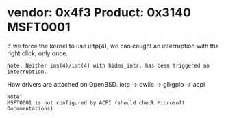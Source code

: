 # vendor: 0x4f3 Product: 0x3140 MSFT0001

If we force the kernel to use ietp(4),
we can caught an interruption with the right click, only once.

```
Note: Neither ims(4)/imt(4) with hidms_intr, has been triggered an
interruption.
```

How drivers are attached on OpenBSD.
ietp -> dwiic -> glkgpio -> acpi

```
Note:
MSFT0001 is not configured by ACPI (should check Microsoft Documentations)
```
